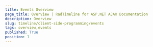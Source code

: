 ```yaml
---
title: Events Overview
page_title: Overview | RadTimeline for ASP.NET AJAX Documentation
description: Overview
slug: timeline/client-side-programming/events
tags: overview,events
published: True
position: 1
---
```





